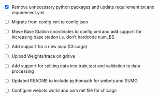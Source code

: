 - [X] Remove unnecessary python packages and update requirement.txt and requirement.yml 

- [ ] Migrate from config.xml to config.json

- [ ] Move Base Station coordinates to config.xml and add support for increasing base station i.e. don't hardcode num_BS.

- [ ] Add support for a new map (Chicago)

- [ ] Upload Weights/trace on gdrive

- [ ] Add support for spliting data into train,test and validation to data processing

- [ ] Updated README to include pythonpath for webots and SUMO

- [ ] Configure webots world and osm net file for chicago

